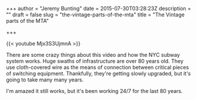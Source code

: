 +++
author = "Jeremy Bunting"
date = 2015-07-30T03:28:23Z
description = ""
draft = false
slug = "the-vintage-parts-of-the-mta"
title = "The Vintage parts of the MTA"

+++


{{< youtube Mjx3S3UjmnA >}}

There are some crazy things about this video and how the NYC subway system works. Huge swaths of infrastructure are over 80 years old. They use cloth-covered wire as the means of connection between critical pieces of switching equipment. Thankfully, they're getting slowly upgraded, but it's going to take many many years.

I'm amazed it still works, but it's been working 24/7 for the last 80 years.

